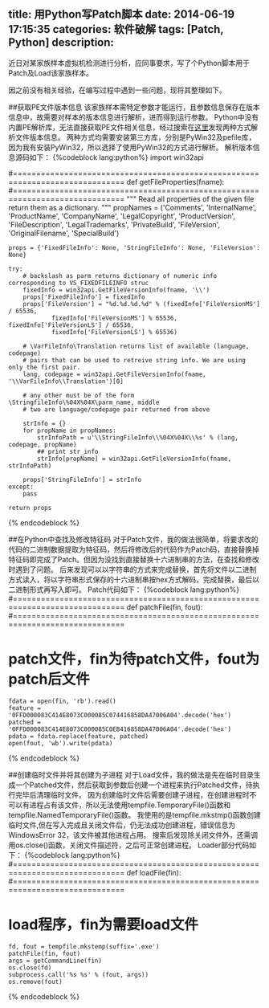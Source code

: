 title: 用Python写Patch脚本
date: 2014-06-19 17:15:35
categories: 软件破解
tags: [Patch, Python]
description:
---

近日对某家族样本虚拟机检测进行分析，应同事要求，写了个Python脚本用于Patch及Load该家族样本。

因之前没有相关经验，在编写过程中遇到一些问题，现将其整理如下。
<!-- more -->

##获取PE文件版本信息
该家族样本需特定参数才能运行，且参数信息保存在版本信息中，故需要对样本的版本信息进行解析，进而得到运行参数。
Python中没有内置PE解析库，无法直接获取PE文件相关信息，经过搜索在[这里](http://stackoverflow.com/questions/580924/python-windows-file-version-attribute)发现两种方式解析文件版本信息。
两种方式均需要安装第三方库，分别是PyWin32及pefile库，因为我有安装PyWin32，所以选择了使用PyWin32的方式进行解析。
解析版本信息源码如下：
{%codeblock lang:python%}
import win32api

#==============================================================================
def getFileProperties(fname):
#==============================================================================
    """
    Read all properties of the given file return them as a dictionary.
    """
    propNames = ('Comments', 'InternalName', 'ProductName',
        'CompanyName', 'LegalCopyright', 'ProductVersion',
        'FileDescription', 'LegalTrademarks', 'PrivateBuild',
        'FileVersion', 'OriginalFilename', 'SpecialBuild')

    props = {'FixedFileInfo': None, 'StringFileInfo': None, 'FileVersion': None}

    try:
        # backslash as parm returns dictionary of numeric info corresponding to VS_FIXEDFILEINFO struc
        fixedInfo = win32api.GetFileVersionInfo(fname, '\\')
        props['FixedFileInfo'] = fixedInfo
        props['FileVersion'] = "%d.%d.%d.%d" % (fixedInfo['FileVersionMS'] / 65536,
                fixedInfo['FileVersionMS'] % 65536, fixedInfo['FileVersionLS'] / 65536,
                fixedInfo['FileVersionLS'] % 65536)

        # \VarFileInfo\Translation returns list of available (language, codepage)
        # pairs that can be used to retreive string info. We are using only the first pair.
        lang, codepage = win32api.GetFileVersionInfo(fname, '\\VarFileInfo\\Translation')[0]

        # any other must be of the form \StringfileInfo\%04X%04X\parm_name, middle
        # two are language/codepage pair returned from above

        strInfo = {}
        for propName in propNames:
            strInfoPath = u'\\StringFileInfo\\%04X%04X\\%s' % (lang, codepage, propName)
            ## print str_info
            strInfo[propName] = win32api.GetFileVersionInfo(fname, strInfoPath)

        props['StringFileInfo'] = strInfo
    except:
        pass

    return props
{% endcodeblock %}

##在Python中查找及修改特征码
对于Patch文件，我的做法很简单，将要求改的代码的二进制数据提取为特征码，然后将修改后的代码作为Patch码，直接替换掉特征码即完成了Patch。但因为没找到直接替换十六进制串的方法，在查找和修改时遇到了问题。
后来发现可以以字符串的方式来完成替换，首先将文件以二进制方式读入，将以字符串形式保存的十六进制串按hex方式解码，完成替换，最后以二进制形式再写入即可。
Patch代码如下：
{%codeblock lang:python%}
#==============================================================================
def patchFile(fin, fout):
#==============================================================================
# patch文件，fin为待patch文件，fout为patch后文件
    fdata = open(fin, 'rb').read()
    feature = '0FFD000083C414E8073C000085C074416858DA47006A04'.decode('hex')
    patched = '0FFD000083C414E8073C000085C0EB416858DA47006A04'.decode('hex')
    pdata = fdata.replace(feature, patched)
    open(fout, 'wb').write(pdata)
{% endcodeblock %}

##创建临时文件并将其创建为子进程
对于Load文件，我的做法是先在临时目录生成一个Patched文件，然后获取到参数后创建一个进程来执行Patched文件，待执行完毕后清理临时文件。
因为创建临时文件后需要创建子进程，在创建进程时不可以有进程占有该文件，所以无法使用tempfile.TemporaryFile()函数和tempfile.NamedTemporaryFile()函数。
我使用的是tempfile.mkstmp()函数创建临时文件,但在写入完成且关闭文件后，仍无法成功创建进程，错误信息为WindowsError 32，该文件被其他进程占用。
搜索后发现除关闭文件外，还需调用os.close()函数，关闭文件描述符，之后可正常创建进程。
Loader部分代码如下：
{%codeblock lang:python%}
#==============================================================================
def loadFile(fin):
#==============================================================================
# load程序，fin为需要load文件
    fd, fout = tempfile.mkstemp(suffix='.exe')
    patchFile(fin, fout)
    args = getCommandLine(fin)
    os.close(fd)
    subprocess.call('%s %s' % (fout, args))
    os.remove(fout)
{% endcodeblock %}
